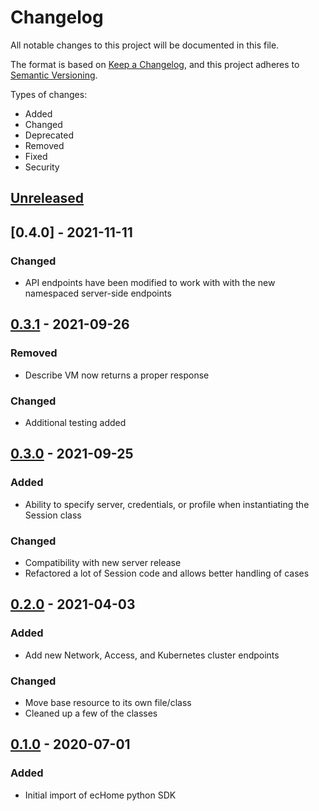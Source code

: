# Changelog

All notable changes to this project will be documented in this file.

The format is based on [Keep a Changelog](https://keepachangelog.com/en/1.0.0/),
and this project adheres to [Semantic Versioning](https://semver.org/spec/v2.0.0.html).

Types of changes:

* Added
* Changed
* Deprecated
* Removed
* Fixed
* Security

## [Unreleased]

## [0.4.0] - 2021-11-11

### Changed
- API endpoints have been modified to work with with the new namespaced server-side endpoints

## [0.3.1] - 2021-09-26

### Removed
- Describe VM now returns a proper response

### Changed
- Additional testing added

## [0.3.0] - 2021-09-25

### Added
- Ability to specify server, credentials, or profile when instantiating the Session class

### Changed
- Compatibility with new server release
- Refactored a lot of Session code and allows better handling of cases

## [0.2.0] - 2021-04-03

### Added
- Add new Network, Access, and Kubernetes cluster endpoints

### Changed
- Move base resource to its own file/class
- Cleaned up a few of the classes

## [0.1.0] - 2020-07-01

### Added
- Initial import of ecHome python SDK

[unreleased]: https://github.com/mgtrrz/echome-python-sdk/compare/0.3.1...HEAD
[0.3.1]: https://github.com/mgtrrz/echome-python-sdk/compare/0.3.0...0.3.1
[0.3.0]: https://github.com/mgtrrz/echome-python-sdk/compare/0.2.0...0.3.0
[0.2.0]: https://github.com/mgtrrz/echome-python-sdk/compare/0.1.0...0.2.0
[0.1.0]: https://github.com/mgtrrz/echome-python-sdk/releases/tag/0.1.0

